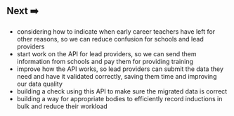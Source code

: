 ## Next ➡️

* considering how to indicate when early career teachers have left for other reasons, so we can reduce confusion for schools and lead providers
* start work on the API for lead providers, so we can send them information from schools and pay them for providing training
* improve how the API works, so lead providers can submit the data they need and have it validated correctly, saving them time and improving our data quality
* building a check using this API to make sure the migrated data is correct
* building a way for appropriate bodies to efficiently record inductions in bulk and reduce their workload
